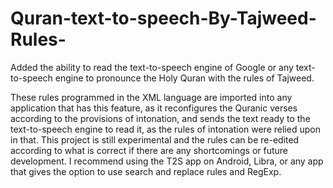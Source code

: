 # Quran-text-to-speech-By-Tajweed-Rules-
Added the ability to read the text-to-speech engine of Google or any text-to-speech engine to pronounce the Holy Quran with the rules of Tajweed.

These rules programmed in the XML language are imported into any application that has this feature, as it reconfigures the Quranic verses according to the provisions of intonation, and sends the text ready to the text-to-speech engine to read it, as the rules of intonation were relied upon in that.
This project is still experimental and the rules can be re-edited according to what is correct if there are any shortcomings or future development.
I recommend using the T2S app on Android, Libra, or any app that gives the option to use search and replace rules and RegExp.
